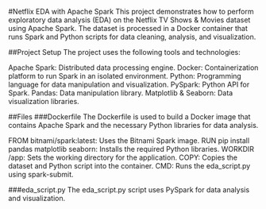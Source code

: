 #Netflix EDA with Apache Spark
This project demonstrates how to perform exploratory data analysis (EDA) on the Netflix TV Shows & Movies dataset using Apache Spark. The dataset is processed in a Docker container that runs Spark and Python scripts for data cleaning, analysis, and visualization.

##Project Setup
The project uses the following tools and technologies:

Apache Spark: Distributed data processing engine.
Docker: Containerization platform to run Spark in an isolated environment.
Python: Programming language for data manipulation and visualization.
PySpark: Python API for Spark.
Pandas: Data manipulation library.
Matplotlib & Seaborn: Data visualization libraries.

##Files
###Dockerfile
The Dockerfile is used to build a Docker image that contains Apache Spark and the necessary Python libraries for data analysis.

FROM bitnami/spark:latest: Uses the Bitnami Spark image.
RUN pip install pandas matplotlib seaborn: Installs the required Python libraries.
WORKDIR /app: Sets the working directory for the application.
COPY: Copies the dataset and Python script into the container.
CMD: Runs the eda_script.py using spark-submit.

###eda_script.py
The eda_script.py script uses PySpark for data analysis and visualization.
